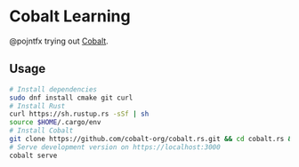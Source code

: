 # Cobalt Learning

@pojntfx trying out [Cobalt](https://cobalt-org.github.io).

## Usage

```bash
# Install dependencies
sudo dnf install cmake git curl
# Install Rust
curl https://sh.rustup.rs -sSf | sh
source $HOME/.cargo/env
# Install Cobalt
git clone https://github.com/cobalt-org/cobalt.rs.git && cd cobalt.rs && cargo build --release && cargo test && cd .. && rm -rf cobalt.rs
# Serve development version on https://localhost:3000
cobalt serve
```

